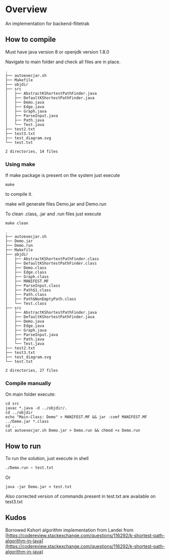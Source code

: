 # Overview

An implementation for backend-flitetrak

## How to compile
Must have java version 8 or openjdk version 1.8.0

Navigate to main folder and check all files are in place.

```
.
├── autoexecjar.sh
├── Makefile
├── objdir
├── src
│   ├── AbstractKShortestPathFinder.java
│   ├── DefaultKShortestPathFinder.java
│   ├── Demo.java
│   ├── Edge.java
│   ├── Graph.java
│   ├── ParseInput.java
│   ├── Path.java
│   └── Test.java
├── test2.txt
├── test3.txt
├── test_diagram.svg
└── test.txt

2 directories, 14 files
```

### Using make

If make package is present on the system just execute 

```
make
```

to compile it. 

make will generate files Demo.jar and Demo.run

To clean .class, .jar and .run files just execute 

```
make clean
```

```
.
├── autoexecjar.sh
├── Demo.jar
├── Demo.run
├── Makefile
├── objdir
│   ├── AbstractKShortestPathFinder.class
│   ├── DefaultKShortestPathFinder.class
│   ├── Demo.class
│   ├── Edge.class
│   ├── Graph.class
│   ├── MANIFEST.MF
│   ├── ParseInput.class
│   ├── Path$1.class
│   ├── Path.class
│   ├── Path$NonEmptyPath.class
│   └── Test.class
├── src
│   ├── AbstractKShortestPathFinder.java
│   ├── DefaultKShortestPathFinder.java
│   ├── Demo.java
│   ├── Edge.java
│   ├── Graph.java
│   ├── ParseInput.java
│   ├── Path.java
│   └── Test.java
├── test2.txt
├── test3.txt
├── test_diagram.svg
└── test.txt

2 directories, 27 files
```

### Compile manually

On main folder execute:

```
cd src
javac *.java -d ../objdir/.
cd ../objdir
echo "Main-Class: Demo" > MANIFEST.MF && jar -cvmf MANIFEST.MF ../Demo.jar *.class
cd ..
cat autoexecjar.sh Demo.jar > Demo.run && chmod +x Demo.run 

```

## How to run

To run the solution, just execute in shell

```sh
./Demo.run < test.txt
```

Or 

```
java -jar Demo.jar < test.txt
```

Also corrected version of commands present in test.txt are available on test3.txt

## Kudos

Borrowed Kshort algorithm implementation from Landei from [https://codereview.stackexchange.com/questions/116292/k-shortest-path-algorithm-in-java](https://codereview.stackexchange.com/questions/116292/k-shortest-path-algorithm-in-java)

